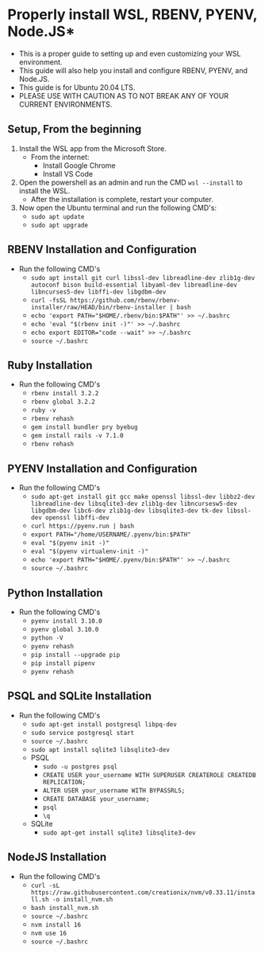 # Properly install WSL, RBENV, PYENV, Node.JS*

* This is a proper guide to setting up and even customizing your WSL environment.
* This guide will also help you install and configure RBENV, PYENV, and Node.JS.
* This guide is for Ubuntu 20.04 LTS.
* PLEASE USE WITH CAUTION AS TO NOT BREAK ANY OF YOUR CURRENT ENVIRONMENTS.

## Setup, From the beginning

1. Install the WSL app from the Microsoft Store.
    * From the internet:
        * Install Google Chrome
        * Install VS Code
2. Open the powershell as an admin and run the CMD `wsl --install` to install the WSL.
    * After the installation is complete, restart your computer.
3. Now open the Ubuntu terminal and run the following CMD's:
    * `sudo apt update`
    * `sudo apt upgrade`

## RBENV Installation and Configuration

* Run the following CMD's
  * `sudo apt install git curl libssl-dev libreadline-dev zlib1g-dev autoconf bison build-essential libyaml-dev libreadline-dev libncurses5-dev libffi-dev libgdbm-dev`
  * `curl -fsSL https://github.com/rbenv/rbenv-installer/raw/HEAD/bin/rbenv-installer | bash`
  * `echo 'export PATH="$HOME/.rbenv/bin:$PATH"' >> ~/.bashrc`
  * `echo 'eval "$(rbenv init -)"' >> ~/.bashrc`
  * `echo export EDITOR="code --wait" >> ~/.bashrc`
  * `source ~/.bashrc`

## Ruby Installation

* Run the following CMD's
  * `rbenv install 3.2.2`
  * `rbenv global 3.2.2`
  * `ruby -v`
  * `rbenv rehash`
  * `gem install bundler pry byebug`
  * `gem install rails -v 7.1.0`
  * `rbenv rehash`

## PYENV Installation and Configuration

* Run the following CMD's
  * `sudo apt-get install git gcc make openssl libssl-dev libbz2-dev libreadline-dev libsqlite3-dev zlib1g-dev libncursesw5-dev libgdbm-dev libc6-dev zlib1g-dev libsqlite3-dev tk-dev libssl-dev openssl libffi-dev`
  * `curl https://pyenv.run | bash`
  * `export PATH="/home/USERNAME/.pyenv/bin:$PATH"`
  * `eval "$(pyenv init -)"`
  * `eval "$(pyenv virtualenv-init -)"`
  * `echo 'export PATH="$HOME/.pyenv/bin:$PATH"' >> ~/.bashrc`
  * `source ~/.bashrc`

## Python Installation

* Run the following CMD's
  * `pyenv install 3.10.0`
  * `pyenv global 3.10.0`
  * `python -V`
  * `pyenv rehash`
  * `pip install --upgrade pip`
  * `pip install pipenv`
  * `pyenv rehash`

## PSQL and SQLite Installation

* Run the following CMD's
  * `sudo apt-get install postgresql libpq-dev`
  * `sudo service postgresql start`
  * `source ~/.bashrc`
  * `sudo apt install sqlite3 libsqlite3-dev`
  * PSQL
    * `sudo -u postgres psql`
    * `CREATE USER your_username WITH SUPERUSER CREATEROLE CREATEDB REPLICATION;`
    * `ALTER USER your_username WITH BYPASSRLS;`
    * `CREATE DATABASE your_username;`
    * `psql`
    * `\q`
  * SQLite
    * `sudo apt-get install sqlite3 libsqlite3-dev`

## NodeJS Installation

* Run the following CMD's
  * `curl -sL https://raw.githubusercontent.com/creationix/nvm/v0.33.11/install.sh -o install_nvm.sh`
  * `bash install_nvm.sh`
  * `source ~/.bashrc`
  * `nvm install 16`
  * `nvm use 16`
  * `source ~/.bashrc`
